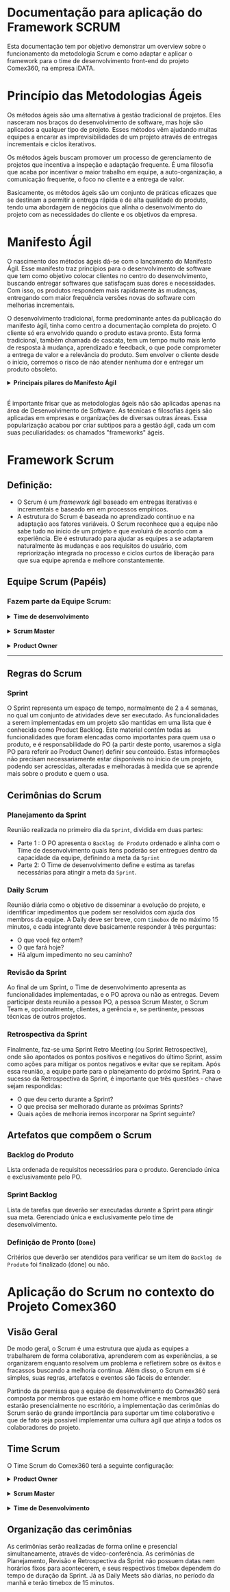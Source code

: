  # Documentação para aplicação do Framework SCRUM 

Esta documentação tem por objetivo demonstrar um overview sobre o funcionamento da metodologia Scrum e como adaptar e aplicar o framework para o time de desenvolvimento front-end do projeto Comex360, na empresa iDATA.


# Princípio das  Metodologias Ágeis

Os métodos ágeis são uma alternativa à gestão tradicional de projetos. Eles nasceram nos braços do desenvolvimento de software, mas hoje são aplicados a qualquer tipo de projeto. Esses métodos vêm ajudando muitas equipes a encarar as imprevisibilidades de um projeto através de entregas incrementais e ciclos iterativos.

Os métodos ágeis buscam promover um processo de gerenciamento de projetos que incentiva a inspeção e adaptação frequente. É uma filosofia que acaba por incentivar o maior trabalho em equipe, a auto-organização, a comunicação frequente, o foco no cliente e a entrega de valor.

Basicamente, os métodos ágeis são um conjunto de práticas eficazes que se destinam a permitir a entrega rápida e de alta qualidade do produto, tendo uma abordagem de negócios que alinha o desenvolvimento do projeto com as necessidades do cliente e os objetivos da empresa.

# Manifesto Ágil

O nascimento dos métodos ágeis dá-se com o lançamento do Manifesto Ágil. Esse manifesto traz princípios para o desenvolvimento de software que tem como objetivo colocar clientes no centro do desenvolvimento, buscando entregar softwares que satisfaçam suas dores e necessidades. Com isso, os produtos respondem mais rapidamente às mudanças, entregando com maior frequência versões novas do software com melhorias incrementais.

O desenvolvimento tradicional, forma predominante antes da publicação do manifesto ágil, tinha como centro a documentação completa do projeto. O cliente só era envolvido quando o produto estava pronto. Esta forma tradicional, também chamada de cascata, tem um tempo muito mais lento de resposta à mudança, aprendizado e feedback, o que pode comprometer a entrega de valor e a relevância do produto. Sem envolver o cliente desde o início, corremos o risco de não atender nenhuma dor e entregar um produto obsoleto.

<details>
    <summary><strong> Principais pilares do Manifesto Ágil</strong></summary><br />
    <ol>
        <li>Indivíduos e interações mais que processos e ferramentas</li>
        <li>Software em funcionamento mais que documentação abrangente</li>
        <li>Colaboração com o cliente mais que negociação de contratos</li>
        <li>Responder a mudanças mais que seguir um plano</li>
    </ol>
</details><br />

É importante frisar que as metodologias ágeis não são aplicadas apenas na área de Desenvolvimento de Software. As técnicas e filosofias ágeis são aplicadas em empresas e organizações de diversas outras áreas. Essa popularização acabou por criar subtipos para a gestão ágil, cada um com suas peculiaridades: os chamados "frameworks" ágeis.

# Framework Scrum 

## Definição: 
- O Scrum é um <i>framework</i> ágil baseado em entregas iterativas e incrementais e baseado em em processos empíricos.
- A estrutura do Scrum é baseada no aprendizado contínuo e na adaptação aos fatores variáveis. O Scrum reconhece que a equipe não sabe tudo no início de um projeto e que evoluirá de acordo com a experiência. Ele é estruturado para ajudar as equipes a se adaptarem naturalmente às mudanças e aos requisitos do usuário, com repriorização integrada no processo e ciclos curtos de liberação para que sua equipe aprenda e melhore constantemente.


## Equipe Scrum (Papéis)


### Fazem parte da Equipe Scrum: 

<details>
  <summary><strong>Time de desenvolvimento</strong></summary>

  Pessoas que trabalham no desenvolvimento dos incrementos do produto.

  - Equipe  auto-organizada e multifuncional.

  - Gerenciam o `backlog` do produto.

  Bons times de desenvolvimento Scrum se organizam e abordam projetos de forma coletiva, impondo claramente o "nós". É esperado que todos os membros do time se ajudem para garantir a conclusão bem-sucedida da Sprint.

</details>
<br/>
<details>
  <summary><strong>Scrum Master</strong></summary>

  - `Coach` da equipe.

  - Líder Servidor.

  O Scrum Master é o facilitador das cerimônias do Scrum, é o responsável por garantir que todos os integrantes da equipe compreendam e sigam as regras do `Scrum`. Gerencia processos de forma que as pessoas possam trabalhar de forma colaborativa, motivada e auto-organizada.

</details>
<br/>
<details>
  <summary><strong>Product Owner</strong></summary>

  São responsabilidades  `Product Owner`:

  - Elaborar a visão do produto.
  - Gerenciar o escopo do produto (`Backlog do Produto`), garantindo valor, entendimento e visibilidade.

</details>

---

## Regras do Scrum 

### Sprint 

  O Sprint representa um espaço de tempo, normalmente de 2 a 4 semanas, no qual um conjunto de atividades deve ser executado. As funcionalidades a serem implementadas em um projeto são mantidas em uma lista que é conhecida como Product Backlog. Este material contém todas as funcionalidades que foram elencadas como importantes para quem usa o produto, e é responsabilidade do PO (a partir deste ponto, usaremos a sigla PO para referir ao Product Owner) definir seu conteúdo. Estas informações não precisam necessariamente estar disponíveis no início de um projeto, podendo ser acrescidas, alteradas e melhoradas à medida que se aprende mais sobre o produto e quem o usa.

## Cerimônias do Scrum 

### Planejamento da Sprint

  Reunião realizada no primeiro dia da `Sprint`, dividida em duas partes:
   - Parte 1 : O PO apresenta o `Backlog do Produto` ordenado e alinha com o Time de desenvolvimento quais itens poderão ser entregues dentro da capacidade da equipe, definindo a meta da `Sprint`
   - Parte 2: O Time de desenvolvimento define e estima as tarefas necessárias para atingir a meta da `Sprint`.

### Daily Scrum

  Reunião diária como o objetivo de disseminar a evolução do projeto, e identificar impedimentos que podem ser resolvidos com ajuda dos membros da equipe. A Daily deve ser breve, com `timebox` de no máximo 15 minutos, e cada integrante deve basicamente responder à três perguntas:
  - O que você fez ontem?
  - O que fará hoje?
  - Há algum impedimento no seu caminho?

### Revisão da Sprint 

  Ao final de um Sprint, o Time de desenvolvimento apresenta as funcionalidades implementadas, e o PO aprova ou não as entregas. Devem participar desta reunião a pessoa PO, a pessoa Scrum Master, o Scrum Team e, opcionalmente, clientes, a gerência e, se pertinente, pessoas técnicas de outros projetos. 

### Retrospectiva da Sprint

  Finalmente, faz-se uma Sprint Retro Meeting (ou Sprint Retrospective), onde são apontados os pontos positivos e negativos do último Sprint, assim como ações para mitigar os pontos negativos e evitar que se repitam. Após essa reunião, a equipe parte para o planejamento do próximo Sprint.
  Para o sucesso da Retrospectiva da Sprint, é importante que três questões - chave sejam respondidas:
  - O que deu certo durante a Sprint?
  - O que precisa ser melhorado durante as próximas Sprints?
  - Quais ações de melhoria iremos incorporar na Sprint seguinte?

  ## Artefatos que compõem o Scrum 

  ### Backlog do Produto 

  Lista ordenada de requisitos necessários para o produto. Gerenciado única e exclusivamente pelo PO.

  ### Sprint Backlog 

  Lista de tarefas que deverão ser executadas durante a Sprint para atingir sua meta. Gerenciado única e exclusivamente pelo time de desenvolvimento.

  ### Definição de Pronto (`Done`)

  Critérios que deverão ser atendidos para verificar se um item do `Backlog do Produto` foi finalizado (done) ou não.

  # Aplicação do Scrum no contexto do Projeto Comex360 

  ## Visão Geral

  De modo geral, o Scrum é uma estrutura que ajuda as equipes a trabalharem de forma colaborativa, aprenderem com as experiências, a se organizarem enquanto resolvem um problema e refletirem sobre os êxitos e fracassos buscando a melhoria continua. Além disso, o Scrum em si é simples, suas regras, artefatos e eventos são fáceis de entender.
  
  Partindo da premissa que a equipe de desenvolvimento do Comex360 será composta por membros que estarão em home office e membros que estarão presencialmente no escritório, a implementação das cerimônias do Scrum serão de grande importância para suportar um time colaborativo e que de fato seja possível implementar uma cultura ágil que atinja a todos os colaboradores do projeto.
  

  ## Time Scrum

  O Time Scrum do Comex360 terá a seguinte configuração: 

  <details>
    <summary><strong>Product Owner</strong></summary>
      Bráulio Nienow
  </details>
  <br/>
  <details>
    <summary><strong>Scrum Master</strong></summary>
      Marco 
  </details>
  <br/>
  <details>
    <summary><strong> Time de Desenvolvimento</strong></summary>
      Time composto por 7 pessoas programadoras, sendo uma ou duas dessas pessoas também responsáveis pelo QA. 
  </details>

  ## Organização das cerimônias

  As cerimônias serão realizadas de forma online e presencial simultaneamente, através de vídeo-conferência.
  As cerimônias de Planejamento, Revisão e Retrospectiva da Sprint não possuem datas nem horários fixos para acontecerem, e seus respectivos timebox dependem do tempo de duração da Sprint. 
  Já as Daily Meets são diárias, no período da manhã e terão timebox de 15 minutos. 







